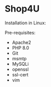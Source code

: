 # Shop4U
Installation in Linux:

Pre-requisites:
- Apache2
- PHP 8.0
- Git
- msmtp
- MySQLi
- openssl
- ssl-cert
- vim
